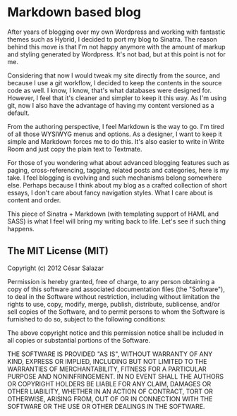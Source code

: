 # Markdown based blog

After years of blogging over my own Wordpress and working with fantastic themes such as Hybrid, I decided to port my blog to Sinatra. The reason behind this move is that I'm not happy anymore with the amount of markup and styling generated by Wordpress. It's not bad, but at this point is not for me.

Considering that now I would tweak my site directly from the source, and because I use a git workflow, I decided to keep the contents in the source code as well. I know, I know, that's what databases were designed for. However, I feel that it's cleaner and simpler to keep it this way. As I'm using git, now I also have the advantage of having my content versioned as a default. 

From the authoring perspective, I feel Markdown is the way to go. I'm tired of all those WYSIWYG menus and options. As a designer, I want to keep it simple and Markdown forces me to do this. It's also easier to write in Write Room and just copy the plain text to Textmate.

For those of you wondering what about advanced blogging features such as paging, cross-referencing, tagging, related posts and categories, here is my take. I feel blogging is evolving and such mechanisms belong somewhere else. Perhaps because I think about my blog as a crafted collection of short essays, I don't care about fancy navigation styles. What I care about is content and order.

This piece of Sinatra + Markdown (with templating support of HAML and SASS) is what I feel will bring my writing back to life. Let's see if such thing happens.

## The MIT License (MIT)
Copyright (c) 2012 César Salazar

Permission is hereby granted, free of charge, to any person obtaining a copy of this software and associated documentation files (the "Software"), to deal in the Software without restriction, including without limitation the rights to use, copy, modify, merge, publish, distribute, sublicense, and/or sell copies of the Software, and to permit persons to whom the Software is furnished to do so, subject to the following conditions:

The above copyright notice and this permission notice shall be included in all copies or substantial portions of the Software.

THE SOFTWARE IS PROVIDED "AS IS", WITHOUT WARRANTY OF ANY KIND, EXPRESS OR IMPLIED, INCLUDING BUT NOT LIMITED TO THE WARRANTIES OF MERCHANTABILITY, FITNESS FOR A PARTICULAR PURPOSE AND NONINFRINGEMENT. IN NO EVENT SHALL THE AUTHORS OR COPYRIGHT HOLDERS BE LIABLE FOR ANY CLAIM, DAMAGES OR OTHER LIABILITY, WHETHER IN AN ACTION OF CONTRACT, TORT OR OTHERWISE, ARISING FROM, OUT OF OR IN CONNECTION WITH THE SOFTWARE OR THE USE OR OTHER DEALINGS IN THE SOFTWARE.